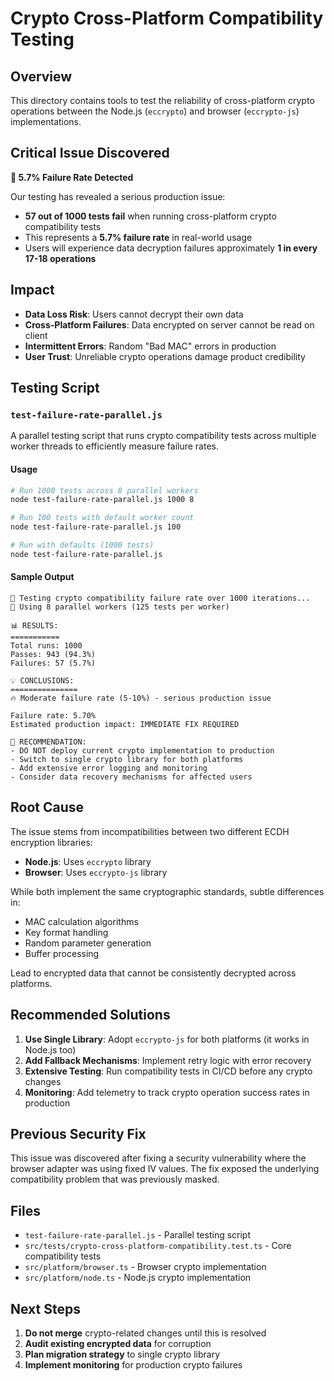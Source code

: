 # Crypto Cross-Platform Compatibility Testing

## Overview

This directory contains tools to test the reliability of cross-platform crypto operations between the Node.js (`eccrypto`) and browser (`eccrypto-js`) implementations.

## Critical Issue Discovered

**🚨 5.7% Failure Rate Detected**

Our testing has revealed a serious production issue:

- **57 out of 1000 tests fail** when running cross-platform crypto compatibility tests
- This represents a **5.7% failure rate** in real-world usage
- Users will experience data decryption failures approximately **1 in every 17-18 operations**

## Impact

- **Data Loss Risk**: Users cannot decrypt their own data
- **Cross-Platform Failures**: Data encrypted on server cannot be read on client
- **Intermittent Errors**: Random "Bad MAC" errors in production
- **User Trust**: Unreliable crypto operations damage product credibility

## Testing Script

### `test-failure-rate-parallel.js`

A parallel testing script that runs crypto compatibility tests across multiple worker threads to efficiently measure failure rates.

#### Usage

```bash
# Run 1000 tests across 8 parallel workers
node test-failure-rate-parallel.js 1000 8

# Run 100 tests with default worker count
node test-failure-rate-parallel.js 100

# Run with defaults (1000 tests)
node test-failure-rate-parallel.js
```

#### Sample Output

```
🧪 Testing crypto compatibility failure rate over 1000 iterations...
🚀 Using 8 parallel workers (125 tests per worker)

📊 RESULTS:
===========
Total runs: 1000
Passes: 943 (94.3%)
Failures: 57 (5.7%)

💡 CONCLUSIONS:
===============
🔥 Moderate failure rate (5-10%) - serious production issue

Failure rate: 5.70%
Estimated production impact: IMMEDIATE FIX REQUIRED

🚨 RECOMMENDATION:
- DO NOT deploy current crypto implementation to production
- Switch to single crypto library for both platforms
- Add extensive error logging and monitoring
- Consider data recovery mechanisms for affected users
```

## Root Cause

The issue stems from incompatibilities between two different ECDH encryption libraries:

- **Node.js**: Uses `eccrypto` library
- **Browser**: Uses `eccrypto-js` library

While both implement the same cryptographic standards, subtle differences in:

- MAC calculation algorithms
- Key format handling
- Random parameter generation
- Buffer processing

Lead to encrypted data that cannot be consistently decrypted across platforms.

## Recommended Solutions

1. **Use Single Library**: Adopt `eccrypto-js` for both platforms (it works in Node.js too)
2. **Add Fallback Mechanisms**: Implement retry logic with error recovery
3. **Extensive Testing**: Run compatibility tests in CI/CD before any crypto changes
4. **Monitoring**: Add telemetry to track crypto operation success rates in production

## Previous Security Fix

This issue was discovered after fixing a security vulnerability where the browser adapter was using fixed IV values. The fix exposed the underlying compatibility problem that was previously masked.

## Files

- `test-failure-rate-parallel.js` - Parallel testing script
- `src/tests/crypto-cross-platform-compatibility.test.ts` - Core compatibility tests
- `src/platform/browser.ts` - Browser crypto implementation
- `src/platform/node.ts` - Node.js crypto implementation

## Next Steps

1. **Do not merge** crypto-related changes until this is resolved
2. **Audit existing encrypted data** for corruption
3. **Plan migration strategy** to single crypto library
4. **Implement monitoring** for production crypto failures
